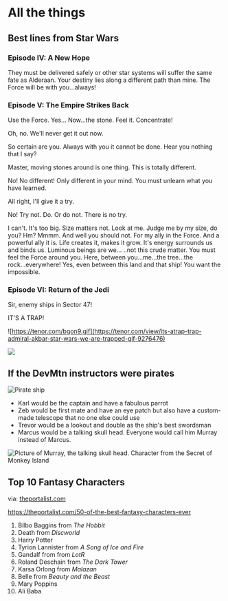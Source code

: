 # All the things

## Best lines from Star Wars

### Episode IV: A New Hope

They must be delivered safely or other star systems will suffer the same fate as Alderaan. Your destiny lies along a different path than mine. The Force will be with you...always!


### Episode V: The Empire Strikes Back

Use the Force. Yes... Now...the stone. Feel it. Concentrate!

Oh, no. We'll never get it out now. 

So certain are you. Always with you it cannot be done. Hear you nothing that I say? 

Master, moving stones around is one thing. This is totally different. 

No! No different! Only different in your mind. You must unlearn what you have learned. 

All right, I'll give it a try. 

No! Try not. Do. Or do not. There is no try. 

I can't. It's too big. Size matters not. Look at me. Judge me by my size, do you? Hm? Mmmm. And well you should not. For my ally in the Force. And a powerful ally it is. Life creates it, makes it grow. It's energy surrounds us and binds us. Luminous beings are we... ..not this crude matter. You must feel the Force around you. Here, between you...me...the tree...the rock...everywhere! Yes, even between this land and that ship! You want the impossible.

### Episode VI: Return of the Jedi

Sir, enemy ships in Sector 47!

IT'S A TRAP!

![https://tenor.com/bgon9.gif](https://tenor.com/view/its-atrap-trap-admiral-akbar-star-wars-we-are-trapped-gif-9276476)

![](https://tenor.com/view/its-atrap-trap-admiral-akbar-star-wars-we-are-trapped-gif-9276476)


## If the DevMtn instructors were pirates

![Pirate ship](https://cdn.shopify.com/s/files/1/0065/4917/6438/products/pirate-ship-background_1200x1200.jpg?v=1549231681)

* Karl would be the captain and have a fabulous parrot
* Zeb would be first mate and have an eye patch but also have a custom-made telescope that no one else could use
* Trevor would be a lookout and double as the ship's best swordsman
* Marcus would be a talking skull head. Everyone would call him Murray instead of Marcus.

![Picture of Murray, the talking skull head. Character from the Secret of Monkey Island](http://threetreesstudios.com/blog/wp-content/uploads/2013/06/guybrush-web.jpg)


## Top 10 Fantasy Characters

via: [theportalist.com](https://theportalist.com/50-of-the-best-fantasy-characters-ever)

https://theportalist.com/50-of-the-best-fantasy-characters-ever

1. Bilbo Baggins from *The Hobbit*
1. Death from *Discworld*
1. Harry Potter
1. Tyrion Lannister from *A Song of Ice and Fire*
1. Gandalf from from *LotR*
1. Roland Deschain from *The Dark Tower*
1. Karsa Orlong from *Malazan*
1. Belle from *Beauty and the Beast*
1. Mary Poppins
1. Ali Baba

